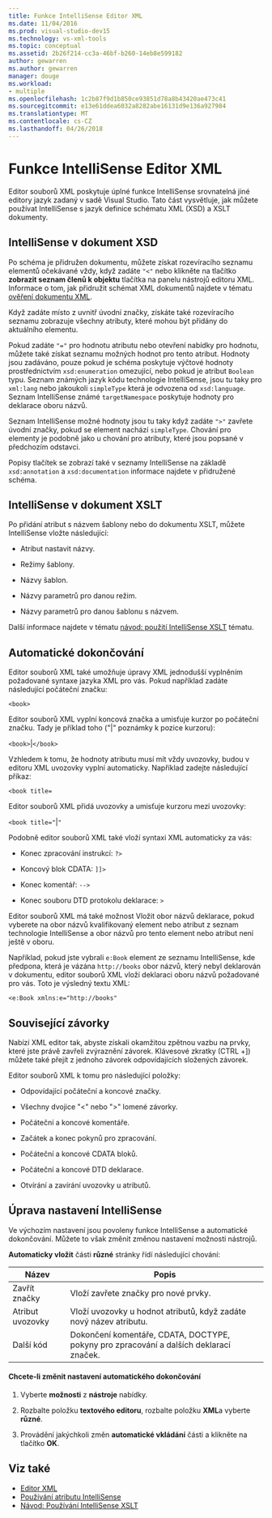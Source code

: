 ```yaml
---
title: Funkce IntelliSense Editor XML
ms.date: 11/04/2016
ms.prod: visual-studio-dev15
ms.technology: vs-xml-tools
ms.topic: conceptual
ms.assetid: 2b26f214-cc3a-46bf-b260-14eb8e599182
author: gewarren
ms.author: gewarren
manager: douge
ms.workload:
- multiple
ms.openlocfilehash: 1c2b87f9d1b850ce93851d78a8b43420ae473c41
ms.sourcegitcommit: e13e61ddea6032a8282abe16131d9e136a927984
ms.translationtype: MT
ms.contentlocale: cs-CZ
ms.lasthandoff: 04/26/2018
---
```

# <a name="xml-editor-intellisense-features"></a>Funkce IntelliSense Editor XML

Editor souborů XML poskytuje úplné funkce IntelliSense srovnatelná jiné editory jazyk zadaný v sadě Visual Studio. Tato část vysvětluje, jak můžete používat IntelliSense s jazyk definice schématu XML (XSD) a XSLT dokumenty.

## <a name="intellisense-in-an-xsd-document"></a>IntelliSense v dokument XSD
 Po schéma je přidružen dokumentu, můžete získat rozevíracího seznamu elementů očekávané vždy, když zadáte `"<"` nebo klikněte na tlačítko **zobrazit seznam členů k objektu** tlačítka na panelu nástrojů editoru XML. Informace o tom, jak přidružit schémat XML dokumentů najdete v tématu [ověření dokumentu XML](../xml-tools/xml-document-validation.md).

 Když zadáte místo z uvnitř úvodní značky, získáte také rozevíracího seznamu zobrazuje všechny atributy, které mohou být přidány do aktuálního elementu.

 Pokud zadáte `"="` pro hodnotu atributu nebo otevření nabídky pro hodnotu, můžete také získat seznamu možných hodnot pro tento atribut. Hodnoty jsou zadáváno, pouze pokud je schéma poskytuje výčtové hodnoty prostřednictvím `xsd:enumeration` omezující, nebo pokud je atribut `Boolean` typu. Seznam známých jazyk kódu technologie IntelliSense, jsou tu taky pro `xml:lang` nebo jakoukoli `simpleType` která je odvozena od `xsd:language`. Seznam IntelliSense známé `targetNamespace` poskytuje hodnoty pro deklarace oboru názvů.

 Seznam IntelliSense možné hodnoty jsou tu taky když zadáte `">"` zavřete úvodní značky, pokud se element nachází `simpleType`. Chování pro elementy je podobně jako u chování pro atributy, které jsou popsané v předchozím odstavci.

 Popisy tlačítek se zobrazí také v seznamy IntelliSense na základě `xsd:annotation` a `xsd:documentation` informace najdete v přidružené schéma.

## <a name="intellisense-in-an-xslt-document"></a>IntelliSense v dokument XSLT
 Po přidání atribut s názvem šablony nebo do dokumentu XSLT, můžete IntelliSense vložte následující:

-   Atribut nastavit názvy.

-   Režimy šablony.

-   Názvy šablon.

-   Názvy parametrů pro danou režim.

-   Názvy parametrů pro danou šablonu s názvem.

Další informace najdete v tématu [návod: použití IntelliSense XSLT](../xml-tools/walkthrough-using-xslt-intellisense.md) tématu.

## <a name="auto-completion"></a>Automatické dokončování
 Editor souborů XML také umožňuje úpravy XML jednodušší vyplněním požadované syntaxe jazyka XML pro vás. Pokud například zadáte následující počáteční značku:

 `<book>`

 Editor souborů XML vyplní koncová značka a umisťuje kurzor po počáteční značku. Tady je příklad toho ("&#124;" poznámky k pozice kurzoru):

 `<book>`&#124;`</book>`

 Vzhledem k tomu, že hodnoty atributu musí mít vždy uvozovky, budou v editoru XML uvozovky vyplní automaticky. Například zadejte následující příkaz:

 `<book title=`

 Editor souborů XML přidá uvozovky a umisťuje kurzoru mezi uvozovky:

 `<book title="`&#124;`"`

 Podobně editor souborů XML také vloží syntaxi XML automaticky za vás:

-   Konec zpracování instrukcí:  `?>`

-   Koncový blok CDATA: `]]>`

-   Konec komentář: `-->`

-   Konec souboru DTD protokolu deklarace: `>`

Editor souborů XML má také možnost Vložit obor názvů deklarace, pokud vyberete na obor názvů kvalifikovaný element nebo atribut z seznam technologie IntelliSense a obor názvů pro tento element nebo atribut není ještě v oboru.

Například, pokud jste vybrali `e:Book` element ze seznamu IntelliSense, kde předpona, která je vázána `http://books` obor názvů, který nebyl deklarován v dokumentu, editor souborů XML vloží deklaraci oboru názvů požadované pro vás. Toto je výsledný textu XML:

`<e:Book xmlns:e="http://books"`

## <a name="brace-matching"></a>Související závorky
 Nabízí XML editor tak, abyste získali okamžitou zpětnou vazbu na prvky, které jste právě zavřeli zvýraznění závorek. Klávesové zkratky (CTRL +]) můžete také přejít z jednoho závorek odpovídajících složených závorek.

 Editor souborů XML k tomu pro následující položky:

-   Odpovídající počáteční a koncové značky.

-   Všechny dvojice "\<" nebo ">" lomené závorky.

-   Počáteční a koncové komentáře.

-   Začátek a konec pokynů pro zpracování.

-   Počáteční a koncové CDATA bloků.

-   Počáteční a koncové DTD deklarace.

-   Otvírání a zavírání uvozovky u atributů.

## <a name="modifying-the-intellisense-options"></a>Úprava nastavení IntelliSense
 Ve výchozím nastavení jsou povoleny funkce IntelliSense a automatické dokončování. Můžete to však změnit změnou nastavení možnosti nástrojů.

 **Automaticky vložit** části **různé** stránky řídí následující chování:

|Název|Popis|
|----------|-----------------|
|Zavřít značky|Vloží zavřete značky pro nové prvky.|
|Atribut uvozovky|Vloží uvozovky u hodnot atributů, když zadáte nový název atributu.|
|Další kód|Dokončení komentáře, CDATA, DOCTYPE, pokyny pro zpracování a dalších deklarací značek.|

#### <a name="to-change-the-auto-completion-behavior"></a>Chcete-li změnit nastavení automatického dokončování

1.  Vyberte **možnosti** z **nástroje** nabídky.

2.  Rozbalte položku **textového editoru**, rozbalte položku **XML**a vyberte **různé**.

3.  Provádění jakýchkoli změn **automatické vkládání** části a klikněte na tlačítko **OK**.

## <a name="see-also"></a>Viz také

- [Editor XML](../xml-tools/xml-editor.md)
- [Používání atributu IntelliSense](../ide/using-intellisense.md)
- [Návod: Používání IntelliSense XSLT](../xml-tools/walkthrough-using-xslt-intellisense.md)